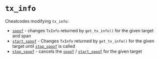 # `tx_info`

Cheatcodes modifying `tx_info`:

* [`spoof`](./spoof.md) - changes `TxInfo` returned by `get_tx_info()` for the given target and span
* [`start_spoof`](./start_spoof.md) - Changes `TxInfo` returned by `get_tx_info()` for the given target until [`stop_spoof`](./stop_spoof.md) is called
* [`stop_spoof`](./stop_spoof.md) - cancels the [`spoof`](./spoof.md) / [`start_spoof`](./start_spoof.md) for the given target
